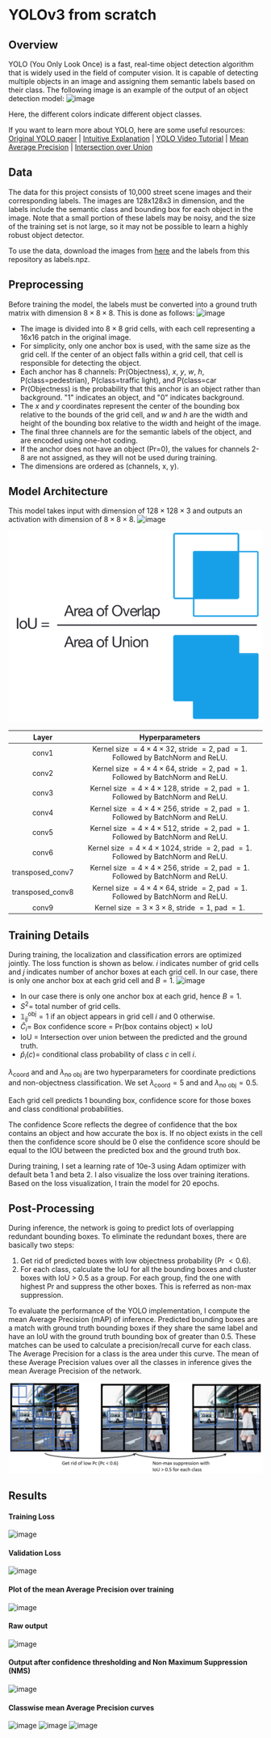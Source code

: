 # YOLOv3 from scratch

## Overview
YOLO (You Only Look Once) is a fast, real-time object detection algorithm that is widely used in the field of computer vision. It is capable of detecting multiple objects in an image and assigning them semantic labels based on their class. The following image is an example of the output of an object detection model:
![image](https://user-images.githubusercontent.com/38180831/206100696-b4db529c-63e1-4c31-bcfb-348c8b3f5722.png)

Here, the different colors indicate different object classes.

If you want to learn more about YOLO, here are some useful resources:
[Original YOLO paper](https://arxiv.org/pdf/1506.02640.pdf) |
[Intuitive Explanation](https://towardsdatascience.com/yolo-you-only-look-once-real-time-object-detection-explained-492dc9230006) |
[YOLO Video Tutorial](https://www.youtube.com/watch?v=9s_FpMpdYW8&list=PLkDaE6sCZn6Gl29AoE31iwdVwSG-KnDzF&index=30) |
[Mean Average Precision](https://medium.com/@jonathan_hui/map-mean-average-precision-for-object-detection-45c121a31173) |
[Intersection over Union](https://www.pyimagesearch.com/2016/11/07/intersection-over-union-iou-for-object-detection)

## Data
The data for this project consists of 10,000 street scene images and their corresponding labels. The images are 128x128x3 in dimension, and the labels include the semantic class and bounding box for each object in the image. Note that a small portion of these labels may be noisy, and the size of the training set is not large, so it may not be possible to learn a highly robust object detector.

To use the data, download the images from [here](https://drive.google.com/file/d/1cTxFrQ9o4dUKqY0WH2eUNtyRjtuSfWmd/view?usp=sharing) and the labels from this repository as labels.npz.

## Preprocessing
Before training the model, the labels must be converted into a ground truth matrix with dimension $8 \times 8 \times 8$. This is done as follows:
![image](https://user-images.githubusercontent.com/38180831/206101640-2f40d6d0-1311-4fce-b78d-54d51711ecef.png)

* The image is divided into $8 \times 8$ grid cells, with each cell representing a 16x16 patch in the original image.
* For simplicity, only one anchor box is used, with the same size as the grid cell. If the center of an object falls within a grid cell, that cell is responsible for detecting the object.
* Each anchor has 8 channels: Pr(Objectness), $x$, $y$, $w$, $h$, P(class=pedestrian), P(class=traffic light), and P(class=car
* Pr(Objectness) is the probability that this anchor is an object rather than background. "1" indicates an object, and "0" indicates background.
* The $x$ and $y$ coordinates represent the center of the bounding box relative to the bounds of the grid cell, and $w$ and $h$ are the width and height of the bounding box relative to the width and height of the image.
* The final three channels are for the semantic labels of the object, and are encoded using one-hot coding.
* If the anchor does not have an object (Pr=0), the values for channels 2-8 are not assigned, as they will not be used during training.
* The dimensions are ordered as (channels, x, y).

## Model Architecture
This model takes input with dimension of $128 \times 128 \times 3$ and outputs an activation with dimension of $8 \times 8 \times 8$.
![image](https://user-images.githubusercontent.com/38180831/206103922-3b1aa7ea-cbbd-4d9d-8f28-9e3b358599c8.png)

<div><img src="https://github.com/LukasZhornyak/CIS680_files/raw/main/HW2/fig2_3.png"/></div>



| Layer | Hyperparameters |
| :-: | :-: |
| conv1 | Kernel size $= 4 \times 4 \times 32$, stride $=2$, pad $=1$. Followed by BatchNorm and ReLU. |
| conv2 | Kernel size $= 4 \times 4 \times 64$, stride $=2$, pad $=1$. Followed by BatchNorm and ReLU. |
| conv3 | Kernel size $= 4 \times 4 \times 128$, stride $=2$, pad $=1$. Followed by BatchNorm and ReLU. |
| conv4 | Kernel size $= 4 \times 4 \times 256$, stride $=2$, pad $=1$. Followed by BatchNorm and ReLU. |
| conv5 | Kernel size $= 4 \times 4 \times 512$, stride $=2$, pad $=1$. Followed by BatchNorm and ReLU. |
| conv6 | Kernel size $= 4 \times 4 \times 1024$, stride $=2$, pad $=1$. Followed by BatchNorm and ReLU. |
| transposed_conv7 | Kernel size $= 4 \times 4 \times 256$, stride $=2$, pad $=1$. Followed by BatchNorm and ReLU. |
| transposed_conv8 | Kernel size $= 4 \times 4 \times 64$, stride $=2$, pad $=1$. Followed by BatchNorm and ReLU. |
| conv9 | Kernel size $= 3 \times 3 \times 8$, stride $=1$, pad $=1$. |

## Training Details
During training, the localization and classification errors are optimized jointly. The loss function is shown as below.  $i$ indicates number of grid cells and $j$ indicates number of anchor boxes at each grid cell. In our
case, there is only one anchor box at each grid cell and $B = 1$.
![image](https://user-images.githubusercontent.com/38180831/206102984-cf70e6d4-5c99-4c16-8161-9a928cb717b5.png)

* In our case there is only one anchor box at each grid, hence $B = 1$.
* $S^2 =$ total number of grid cells.
* $\mathbb{1}_{ij}^\text{obj} = 1$ if an object appears in grid cell $i$ and 0 otherwise.
* $\hat{C}_i =$ Box confidence score $=$ Pr(box contains object) $\times$ IoU
* IoU $=$ Intersection over union between the predicted and the ground truth.
* $\hat{p}_i(c) =$ conditional class probability of class $c$ in cell $i$.

$\lambda_\text{coord}$ and and $\lambda_\text{no obj}$ are two hyperparameters for coordinate predictions and non-objectness classification. We set $\lambda_\text{coord} = 5$ and and $\lambda_\text{no obj} = 0.5$.

Each grid cell predicts 1 bounding box, confidence score for those boxes and class conditional probabilities.

The confidence Score reflects the degree of confidence that the box contains an object and how accurate the box is. If no object exists in the cell then the confidence score should be 0 else the confidence score should be equal to the IOU between the predicted box and the ground truth box.

During training, I set a learning rate of 10e-3 using Adam optimizer with default beta 1 and beta 2. I also visualize the loss over training iterations. Based on the loss visualization, I train the model for 20 epochs.

## Post-Processing
During inference, the network is going to predict lots of overlapping redundant bounding boxes. To eliminate the redundant boxes, there are basically two steps:

1. Get rid of predicted boxes with low objectness probability (Pr $< 0.6$).
2. For each class, calculate the IoU for all the bounding boxes and cluster boxes with IoU > 0.5 as a group. For each group, find the one with highest Pr and suppress the other boxes. This is referred as non-max suppression.

To evaluate the performance of the YOLO implementation, I compute the mean Average Precision (mAP) of inference. Predicted bounding boxes are a match with ground truth bounding boxes if they share the same label and have an IoU with the ground truth bounding box of greater than 0.5. These matches can be used to calculate a precision/recall curve for each class. The Average Precision for a class is the area under this curve. The mean of these Average Precision values over all the classes in inference gives the mean Average Precision of the network.

<div><img src="https://github.com/LukasZhornyak/CIS680_files/raw/main/HW2/fig2_4.png"/></div>

## Results
#### Training Loss
![image](https://user-images.githubusercontent.com/38180831/206104182-61baa546-5485-4390-96f2-ffe70e8785cf.png)

#### Validation Loss
![image](https://user-images.githubusercontent.com/38180831/206104297-82ed6c83-3029-4c34-bbc4-0a4348f3f9f9.png)

#### Plot of the mean Average Precision over training
![image](https://user-images.githubusercontent.com/38180831/206104391-031df0aa-d905-41f8-8ff8-a27c9c11591b.png)

#### Raw output
![image](https://user-images.githubusercontent.com/38180831/206104889-8f716565-c3f5-4d7d-be56-5fbc909d1575.png)


#### Output after confidence thresholding and Non Maximum Suppression (NMS)
![image](https://user-images.githubusercontent.com/38180831/206104921-1705d29e-05ea-4b5d-ae72-dd2cdfd39dce.png)

#### Classwise mean Average Precision curves
![image](https://user-images.githubusercontent.com/38180831/206105074-1b426ee6-6c98-4a50-aafa-1a14f3767997.png)
![image](https://user-images.githubusercontent.com/38180831/206105128-5987a178-efa6-41f8-a9b4-75310db1cdec.png)
![image](https://user-images.githubusercontent.com/38180831/206105196-9faf2101-b976-4cae-9341-fa999771ba00.png)



